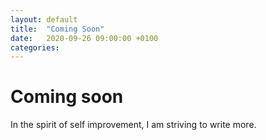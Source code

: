 ```yaml
---
layout: default
title:  "Coming Soon"
date:   2020-09-26 09:00:00 +0100
categories: 
---
```

# Coming soon
In the spirit of self improvement, I am striving to write more.

